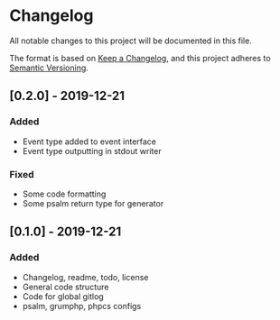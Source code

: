 # Changelog
All notable changes to this project will be documented in this file.

The format is based on [Keep a Changelog](https://keepachangelog.com/en/1.0.0/),
and this project adheres to [Semantic Versioning](https://semver.org/spec/v2.0.0.html).

## [0.2.0] - 2019-12-21
### Added
- Event type added to event interface
- Event type outputting in stdout writer
### Fixed
- Some code formatting
- Some psalm return type for generator

## [0.1.0] - 2019-12-21
### Added
- Changelog, readme, todo, license
- General code structure
- Code for global gitlog
- psalm, grumphp, phpcs configs